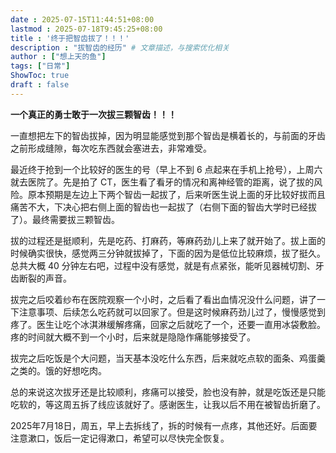 ```yaml
---
date : 2025-07-15T11:44:51+08:00
lastmod : 2025-07-18T9:45:25+08:00
title : '终于把智齿拔了！！！'
description : "拔智齿的经历" # 文章描述，与搜索优化相关
author : ["想上天的鱼"]
tags: ["日常"]
ShowToc: true
draft : false
---
```

**一个真正的勇士敢于一次拔三颗智齿！！！**

一直想把左下的智齿拔掉，因为明显能感觉到那个智齿是横着长的，与前面的牙齿之前形成缝隙，每次吃东西就会塞进去，非常难受。

最近终于抢到一个比较好的医生的号（早上不到 6 点起来在手机上抢号），上周六就去医院了。先是拍了 CT，医生看了看牙的情况和离神经管的距离，说了拔的风险。原本预期是左边上下两个智齿一起拔了，后来听医生说上面的牙比较好拔而且痛苦不大，下决心把右侧上面的智齿也一起拔了（右侧下面的智齿大学时已经拔了）。最终需要拔三颗智齿。

拔的过程还是挺顺利，先是吃药、打麻药，等麻药劲儿上来了就开始了。拔上面的时候确实很快，感觉两三分钟就拔掉了，下面的因为是低位比较麻烦，拔了挺久。总共大概 40 分钟左右吧，过程中没有感觉，就是有点紧张，能听见器械切割、牙齿断裂的声音。

拔完之后咬着纱布在医院观察一个小时，之后看了看出血情况没什么问题，讲了一下注意事项、后续怎么吃药就可以回家了。但是这时候麻药劲儿过了，慢慢感觉到疼了。医生让吃个冰淇淋缓解疼痛，回家之后就吃了一个，还要一直用冰袋敷脸。疼的时间就大概不到一个小时，后来就是隐隐作痛能够接受了。

拔完之后吃饭是个大问题，当天基本没吃什么东西，后来就吃点软的面条、鸡蛋羹之类的。饿的好想吃肉。

总的来说这次拔牙还是比较顺利，疼痛可以接受，脸也没有肿，就是吃饭还是只能吃软的，等这周五拆了线应该就好了。感谢医生，让我以后不用在被智齿折磨了。

2025年7月18日，周五，早上去拆线了，拆的时候有一点疼，其他还好。后面要注意漱口，饭后一定记得漱口，希望可以尽快完全恢复。